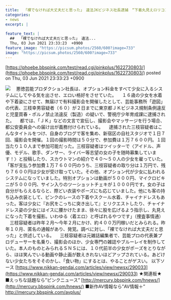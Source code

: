 ```yaml
---
title:  「裸でなければ大丈夫だと思った」　違法JKビジネス社長逮捕　“下着丸見えロリコン撮影会”の現場 	
categories:
- news
excerpt: |
  
feature_text: |
  ##  「裸でなければ大丈夫だと思った」　違法...
  Thu, 03 Jun 2021 23:33:23  +0900
feature_image: "https://picsum.photos/2560/600?image=733"
image: "https://picsum.photos/2560/600?image=733"
---
```


[https://phoebe.bbspink.com/test/read.cgi/pinkplus/1622730803/](https://phoebe.bbspink.com/test/read.cgi/pinkplus/1622730803/)
posted on Thu, 03 Jun 2021 23:33:23  +0900

<!--more-->

![](https://c799eb2b0cad47596bf7b1e050e83426.cdnext.stream.ne.jp/img/article/000/289/471/6ad012d2b7a9e9fe7508588a6ec43ca320210521124200172.jpg) 　悪徳芸能プロダクション社長は、オプション料金をすべて少女に入るシステムにしてやる気を出させ、エロい格好をさせていた。 　１６歳の少女を水着や下着姿にさせて、無届けで有料撮影会を開催したとして、芸能事務所「遊図」の代表、三枝幸男容疑者（６０）が２日までに東京都ＪＫビジネス規制条例違反と児童買春・ポルノ禁止法違反（製造）の疑いで、警視庁少年育成課に逮捕された。 　都では、「ＪＫ」などの文言で宣伝し、撮影会やマッサージを行う場合、都公安委員会への届け出が義務付けられている。 　逮捕された三枝容疑者はこんなタイトルをつけ、自身のブログで客を集め、新宿区の自社スタジオで１日７回、撮影会を開催。１回の撮影時間は５０分で、参加費は１万７６００円。１回当たり１０人まで参加可能だった。三枝容疑者はツイッターで〈アイドル、声優、モデル、歌手、ダンサー、ライバー等志望の女の子を随時募集しています！〉と投稿したり、スカウトマンの紹介で４０〜５０人の少女を雇っていた。 「客が支払う参加費１万７６００円のうち、三枝容疑者の取り分は１万円で、残り７６００円は少女が受け取っていた。その他、オプション代が少女に払われるシステムになっていました。特別オプションは動画が５０００円、マイクロビキニが５０００円、サイン入りのツーショットチェキが１０００円です。女の子は自分がもらえるならと、際どい衣装やポーズにも応じていました。他にも客の持ち込み衣装として、ピンクのレースの下着やスクール水着、チャイナドレスもあった。客は少女に『お尻をこっちに突き出して』とリクエストしたり、チャイナドレス姿の少女にはイスに腰かけたまま、徐々に股を広げるよう指示し、丸見えになった下着を撮影。いわゆる〈着エロ〉と呼ばれるやつです」（捜査事情通） 　三枝容疑者は昨年２月〜今年２月にかけ、約４００万円稼いだとみられる。昨年１０月、匿名の通報があり、発覚。調べに対し、「裸でなければ大丈夫だと思った」と供述している。 　三枝容疑者は元雑誌編集者で、芸能プロの代表兼プロデューサーを名乗り、撮影会のほか、少女専門の雑誌やブルーレイを制作していた。本人のものとみられるＳＮＳには、１０代前半の少女がポーズをとりながら、ほほ笑んでいる動画や静止画が数えきれないほどアップされている。あどけない少女たちをそそのかし、「食い物」にするとは、やることがゲスい。 以下ソース [https://www.nikkan-gendai.com/articles/view/newsx/290033](https://www.nikkan-gendai.com/articles/view/newsx/290033) ★関連板★ ■えっちな話題なら”ピンクニュース” [http://mercury.bbspink.com/hnews/](http://mercury.bbspink.com/hnews/) ■新作AV情報なら”AV情報＋” http://mercury.bbspink.com/avplus/

